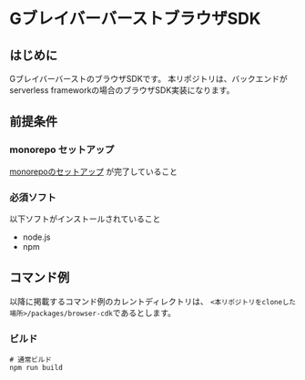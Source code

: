 # GブレイバーバーストブラウザSDK

## はじめに
GブレイバーバーストのブラウザSDKです。
本リポジトリは、バックエンドがserverless frameworkの場合のブラウザSDK実装になります。

## 前提条件
### monorepo セットアップ
[monorepoのセットアップ](../../Readme.md) が完了していること

### 必須ソフト
以下ソフトがインストールされていること

* node.js
* npm

## コマンド例
以降に掲載するコマンド例のカレントディレクトリは、
```<本リポジトリをcloneした場所>/packages/browser-cdk```であるとします。

### ビルド
```shell
# 通常ビルド
npm run build
```